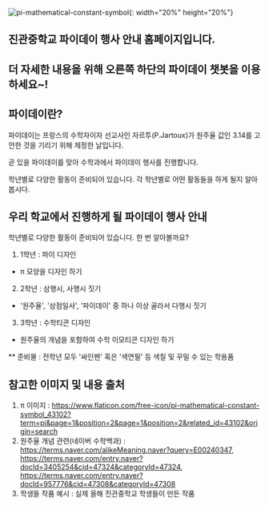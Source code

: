 ![pi-mathematical-constant-symbol](https://user-images.githubusercontent.com/81297228/119222250-54c4b780-bb2e-11eb-90d4-b08ca80a2d17.png){: width="20%" height="20%"}

## **진관중학교 파이데이 행사 안내 홈페이지입니다.**
## **더 자세한 내용을 위해 오른쪽 하단의 파이데이 챗봇을 이용하세요~!**

## 파이데이란?

파이데이는 프랑스의 수학자이자 선교사인 자르투(P.Jartoux)가 원주율 값인 3.14를 고안한 것을 기리기 위해 제정한 날입니다.

곧 있을 파이데이를 맞아 수학과에서 파이데이 행사를 진행합니다.

학년별로 다양한 활동이 준비되어 있습니다. 각 학년별로 어떤 활동들을 하게 될지 알아봅시다.

## 우리 학교에서 진행하게 될 파이데이 행사 안내

학년별로 다양한 활동이 준비되어 있습니다. 한 번 알아볼까요?

1. 1학년 : 파이 디자인
- π 모양을 디자인 하기
2. 2학년 : 삼행시, 사행시 짓기
- '원주율', '삼점일사', '파이데이' 중 하나 이상 골라서 다행시 짓기
3. 3학년 : 수학티콘 디자인
- 원주율의 개념을 포함하여 수학 이모티콘 디자인 하기

** 준비물 : 전학년 모두 '싸인펜' 혹은 '색연필' 등 색칠 및 꾸밀 수 있는 학용품

## 참고한 이미지 및 내용 출처
1. π 이미지 : https://www.flaticon.com/free-icon/pi-mathematical-constant-symbol_43102?term=pi&page=1&position=2&page=1&position=2&related_id=43102&origin=search
2. 원주율 개념 관련(네이버 수학백과) : https://terms.naver.com/alikeMeaning.naver?query=E00240347, https://terms.naver.com/entry.naver?docId=3405254&cid=47324&categoryId=47324, https://terms.naver.com/entry.naver?docId=957776&cid=47308&categoryId=47308
3. 학생들 작품 예시 : 실제 올해 진관중학교 학생들이 만든 작품 
